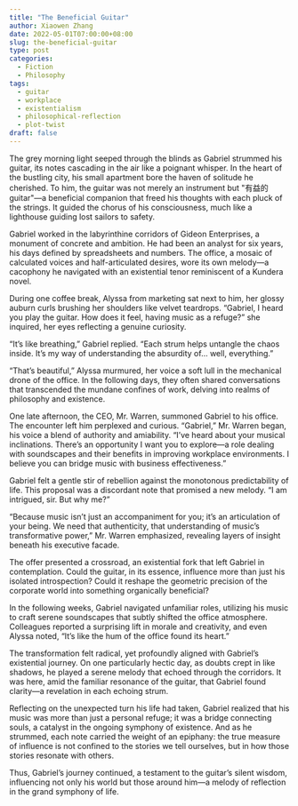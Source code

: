 ```yaml
---
title: "The Beneficial Guitar"
author: Xiaowen Zhang
date: 2022-05-01T07:00:00+08:00
slug: the-beneficial-guitar
type: post
categories:
  - Fiction
  - Philosophy
tags:
  - guitar
  - workplace
  - existentialism
  - philosophical-reflection
  - plot-twist
draft: false
---
```


The grey morning light seeped through the blinds as Gabriel strummed his guitar, its notes cascading in the air like a poignant whisper. In the heart of the bustling city, his small apartment bore the haven of solitude he cherished. To him, the guitar was not merely an instrument but "有益的guitar"—a beneficial companion that freed his thoughts with each pluck of the strings. It guided the chorus of his consciousness, much like a lighthouse guiding lost sailors to safety.

Gabriel worked in the labyrinthine corridors of Gideon Enterprises, a monument of concrete and ambition. He had been an analyst for six years, his days defined by spreadsheets and numbers. The office, a mosaic of calculated voices and half-articulated desires, wore its own melody—a cacophony he navigated with an existential tenor reminiscent of a Kundera novel.

During one coffee break, Alyssa from marketing sat next to him, her glossy auburn curls brushing her shoulders like velvet teardrops. “Gabriel, I heard you play the guitar. How does it feel, having music as a refuge?” she inquired, her eyes reflecting a genuine curiosity.

“It’s like breathing,” Gabriel replied. “Each strum helps untangle the chaos inside. It’s my way of understanding the absurdity of... well, everything.”

“That’s beautiful,” Alyssa murmured, her voice a soft lull in the mechanical drone of the office. In the following days, they often shared conversations that transcended the mundane confines of work, delving into realms of philosophy and existence.

One late afternoon, the CEO, Mr. Warren, summoned Gabriel to his office. The encounter left him perplexed and curious. “Gabriel,” Mr. Warren began, his voice a blend of authority and amiability. “I’ve heard about your musical inclinations. There’s an opportunity I want you to explore—a role dealing with soundscapes and their benefits in improving workplace environments. I believe you can bridge music with business effectiveness.”

Gabriel felt a gentle stir of rebellion against the monotonous predictability of life. This proposal was a discordant note that promised a new melody. “I am intrigued, sir. But why me?”

“Because music isn’t just an accompaniment for you; it’s an articulation of your being. We need that authenticity, that understanding of music’s transformative power,” Mr. Warren emphasized, revealing layers of insight beneath his executive facade.

The offer presented a crossroad, an existential fork that left Gabriel in contemplation. Could the guitar, in its essence, influence more than just his isolated introspection? Could it reshape the geometric precision of the corporate world into something organically beneficial?

In the following weeks, Gabriel navigated unfamiliar roles, utilizing his music to craft serene soundscapes that subtly shifted the office atmosphere. Colleagues reported a surprising lift in morale and creativity, and even Alyssa noted, “It’s like the hum of the office found its heart.”

The transformation felt radical, yet profoundly aligned with Gabriel’s existential journey. On one particularly hectic day, as doubts crept in like shadows, he played a serene melody that echoed through the corridors. It was here, amid the familiar resonance of the guitar, that Gabriel found clarity—a revelation in each echoing strum.

Reflecting on the unexpected turn his life had taken, Gabriel realized that his music was more than just a personal refuge; it was a bridge connecting souls, a catalyst in the ongoing symphony of existence. And as he strummed, each note carried the weight of an epiphany: the true measure of influence is not confined to the stories we tell ourselves, but in how those stories resonate with others.

Thus, Gabriel’s journey continued, a testament to the guitar’s silent wisdom, influencing not only his world but those around him—a melody of reflection in the grand symphony of life.